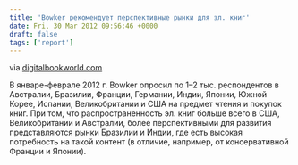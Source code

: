 ```yaml
---
title: 'Bowker рекомендует перспективные рынки для эл. книг'
date: Fri, 30 Mar 2012 09:56:46 +0000
draft: false
tags: ['report']
---
```


via [digitalbookworld.com](http://www.digitalbookworld.com/2012/world-catching-up-to-u-s-in-e-book-buying-habits-study-says/)

В январе-феврале 2012 г. Bowker опросил по 1–2 тыс. респондентов в Австралии, Бразилии, Франции, Германии, Индии, Японии, Южной Корее, Испании, Великобритании и США на предмет чтения и покупок книг. При том, что распространенность эл. книг больше всего в США, Великобритании и Австралии, более перспективными для развития представляются рынки Бразилии и Индии, где есть высокая потребность на такой контент (в отличие, например, от консервативной Франции и Японии).